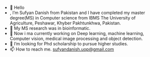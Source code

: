 - 👋 Hello
- , I’m Sufyan Danish from Pakistan and I have completed my master degree(MS) in Computer science from IBMS The University of Agriculture, Peshawar, Khyber Pakhtunkhwa, Pakistan.
- 👀 My MS research was in bioinformatic. 
- 🌱 Now i ma currently working on Deep learning, machine learning, Computer vision, medical image processing and object detection. 
- 💞️ I’m looking for Phd scholarship to pursue higher studies.
- 📫 How to reach me. sufyandanish.uop@gmail.com

<!---
SufyanDanish/SufyanDanish is a ✨ special ✨ repository because its `README.md` (this file) appears on your GitHub profile.
You can click the Preview link to take a look at your changes.
--->
